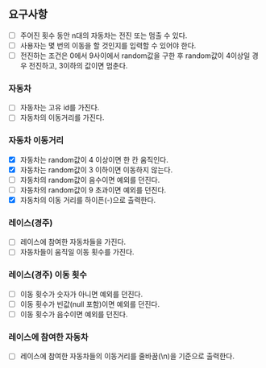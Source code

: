 ## 요구사항
- [ ] 주어진 횟수 동안 n대의 자동차는 전진 또는 멈출 수 있다.
- [ ] 사용자는 몇 번의 이동을 할 것인지를 입력할 수 있어야 한다.
- [ ] 전진하는 조건은 0에서 9사이에서 random값을 구한 후 random값이 4이상일 경우 전진하고, 3이하의 값이면 멈춘다.

### 자동차
- [ ] 자동차는 고유 id를 가진다.
- [ ] 자동차의 이동거리를 가진다.

### 자동차 이동거리
- [X] 자동차는 random값이 4 이상이면 한 칸 움직인다.
- [X] 자동차는 random값이 3 이하이면 이동하지 않는다.
- [ ] 자동차의 random값이 음수이면 예외를 던진다.
- [ ] 자동차의 random값이 9 초과이면 예외를 던진다.
- [X] 자동차의 이동 거리를 하이픈(-)으로 출력한다.

### 레이스(경주)
- [ ] 레이스에 참여한 자동차들을 가진다.
- [ ] 자동차들이 움직일 이동 횟수를 가진다.

### 레이스(경주) 이동 횟수
- [ ] 이동 횟수가 숫자가 아니면 예외를 던진다.
- [ ] 이동 횟수가 빈값(null 포함)이면 예외를 던진다.
- [ ] 이동 횟수가 음수이면 예외를 던진다.

### 레이스에 참여한 자동차
- [ ] 레이스에 참여한 자동차들의 이동거리를 줄바꿈(\n)을 기준으로 출력한다.

